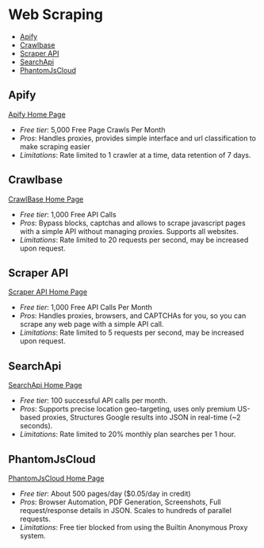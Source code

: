 # Web Scraping

<!-- TOC depthFrom:2 -->

- [Apify](#apify)
- [Crawlbase](#crawlbase)
- [Scraper API](#scraper-api)
- [SearchApi](#searchapi)
- [PhantomJsCloud](#phantomjscloud)

<!-- /TOC -->

## Apify

[Apify Home Page](https://www.apify.com/)
* *Free tier*: 5,000 Free Page Crawls Per Month
* *Pros*: Handles proxies, provides simple interface and url classification to make scraping easier
* *Limitations*: Rate limited to 1 crawler at a time, data retention of 7 days.

## Crawlbase

[CrawlBase Home Page](https://crawlbase.com)

* *Free tier*: 1,000 Free API Calls
* *Pros*: Bypass blocks, captchas and allows to scrape javascript pages with a simple API without managing proxies. Supports all websites.
* *Limitations*: Rate limited to 20 requests per second, may be increased upon request.

## Scraper API

[Scraper API Home Page](https://www.scraperapi.com/)

* *Free tier*: 1,000 Free API Calls Per Month
* *Pros*: Handles proxies, browsers, and CAPTCHAs for you, so you can scrape any web page with a simple API call.
* *Limitations*: Rate limited to 5 requests per second, may be increased upon request.

## SearchApi

[SearchApi Home Page](https://www.searchapi.io/)

- *Free tier*: 100 successful API calls per month.
- *Pros*: Supports precise location geo-targeting, uses only premium US-based proxies, Structures Google results into JSON in real-time (~2 seconds).
- *Limitations*: Rate limited to 20% monthly plan searches per 1 hour.

## PhantomJsCloud

[PhantomJsCloud Home Page](https://PhantomJsCloud.com/)

* *Free tier*: About 500 pages/day ($0.05/day in credit)
* *Pros*: Browser Automation, PDF Generation, Screenshots, Full request/response details in JSON.  Scales to hundreds of parallel requests.
* *Limitations*: Free tier blocked from using the Builtin Anonymous Proxy system.
